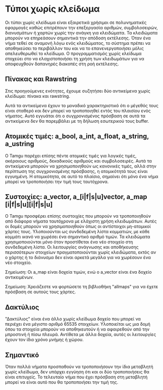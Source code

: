 # Τύποι χωρίς κλείδωμα

Οι τύποι χωρίς κλείδωμα είναι εξαιρετικά χρήσιμοι σε πολυνηματικές εφαρμογές καθώς επιτρέπουν την επεξεργασία αριθμών, συμβολοσειρών, διανυσμάτων ή χαρτών χωρίς την ανάγκη για κλειδώματα. Τα κλειδώματα μπορούν να επηρεάσουν σημαντικά την απόδοση εκτέλεσης. Όταν ένα νήμα τεθεί σε αναμονή λόγω ενός κλειδώματος, το σύστημα πρέπει να αποθηκεύσει το περιβάλλον του και να το επανενεργοποιήσει μόλις απελευθερωθεί το κλείδωμα. Ο προγραμματισμός χωρίς κλείδωμα στοχεύει στο να ελαχιστοποιήσει τη χρήση των κλειδωμάτων για να αποφευχθούν δαπανηρές διακοπές στη ροή εκτέλεσης.

## Πίνακας και Rawstring

Στις προηγούμενες ενότητες, έχουμε συζητήσει δύο αντικείμενα χωρίς κλείδωμα: πίνακα και rawstring.

Αυτά τα αντικείμενα έχουν το μοναδικό χαρακτηριστικό ότι ο μέγεθός τους είναι σταθερό και δεν μπορεί να τροποποιηθεί εντός του πλαισίου ενός νήματος. Αυτό εγγυάται ότι ο συγχρονισμένος πρόσβαση σε αυτά τα αντικείμενα δεν θα παρεμβάλει με τη δήλωση εσωτερικού τους buffer.

## Ατομικές τιμές: a_bool, a_int, a_float, a_string, a_ustring

Ο Tamgu παρέχει επίσης πέντε ατομικές τιμές για λογικές τιμές, ακέραιους αριθμούς, δεκαδικούς αριθμούς και συμβολοσειρές. Αυτά τα αντικείμενα μπορούν να χρησιμοποιηθούν ως κανονικές τιμές, αλλά στην περίπτωση της συγχρονισμένης πρόσβασης, η ατομικότητά τους είναι εγγυημένη. Η ατομικότητα, σε αυτό το πλαίσιο, σημαίνει ότι μόνο ένα νήμα μπορεί να τροποποιήσει την τιμή τους ταυτόχρονα.

## Συστοιχίες: a_vector, a_[i|f|s|u]vector, a_map [i|f|s|u][i|f|s|u]

Ο Tamgu προσφέρει επίσης συστοιχίες που μπορούν να τροποποιηθούν από διάφορα νήματα ταυτόχρονα με ελάχιστη χρήση κλειδωμάτων. Αυτές οι δομές μπορούν να χρησιμοποιηθούν όπως οι αντίστοιχοι μη-ατομικοί χάρτες τους. Υλοποιούνται ως συνδεδεμένη λίστα κομματιών, με κάθε κομμάτι ικανό να χωρέσει ένα σημαντικό αριθμό τιμών. Τα κλειδώματα χρησιμοποιούνται μόνο όταν προστίθεται ένα νέο στοιχείο στη συνδεδεμένη λίστα. Οι λειτουργίες ανάγνωσης και αποθήκευσης περισσότερων στοιχείων πραγματοποιούνται χωρίς κλειδώματα, εκτός αν ο χάρτης ή το διάνυσμα δεν είναι αρκετά μεγάλα για να χωρέσουν ένα νέο στοιχείο.

Σημείωση: Οι a_map είναι δοχεία τιμών, ενώ ο a_vector είναι ένα δοχείο αντικειμένων.

Σημείωση: Χρειάζεστε να φορτώσετε τη βιβλιοθήκη "allmaps" για να έχετε πρόσβαση σε αυτούς τους χάρτες.

## Δακτύλιος

"Δακτύλιος" είναι ένα άλλο χωρίς κλείδωμα δοχείο που μπορεί να περιέχει ένα μέγιστο αριθμό 65535 στοιχείων. Υλοποιείται ως μια δομή όπου τα στοιχεία μπορούν να αποθηκευτούν ή να αφαιρεθούν από την μπροστινή ή πίσω πλευρά. Αντίθετα με άλλα δοχεία, αυτές οι λειτουργίες έχουν τον ίδιο χρόνο μνήμης ή χώρου.

## Σημαντικό

Όταν πολλά νήματα προσπαθούν να τροποποιήσουν την ίδια μεταβλητή χωρίς κλείδωμα, δεν υπάρχει εγγύηση ότι και οι δύο τροποποιήσεις θα είναι επιτυχείς. Το τελευταίο νήμα που έχει πρόσβαση στη μεταβλητή μπορεί να είναι αυτό που θα τροποποιήσει την τιμή της.